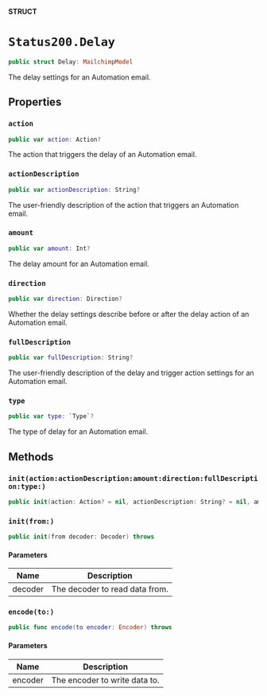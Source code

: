 **STRUCT**

# `Status200.Delay`

```swift
public struct Delay: MailchimpModel
```

The delay settings for an Automation email.

## Properties
### `action`

```swift
public var action: Action?
```

The action that triggers the delay of an Automation email.

### `actionDescription`

```swift
public var actionDescription: String?
```

The user-friendly description of the action that triggers an Automation email.

### `amount`

```swift
public var amount: Int?
```

The delay amount for an Automation email.

### `direction`

```swift
public var direction: Direction?
```

Whether the delay settings describe before or after the delay action of an Automation email.

### `fullDescription`

```swift
public var fullDescription: String?
```

The user-friendly description of the delay and trigger action settings for an Automation email.

### `type`

```swift
public var type: `Type`?
```

The type of delay for an Automation email.

## Methods
### `init(action:actionDescription:amount:direction:fullDescription:type:)`

```swift
public init(action: Action? = nil, actionDescription: String? = nil, amount: Int? = nil, direction: Direction? = nil, fullDescription: String? = nil, type: Type? = nil)
```

### `init(from:)`

```swift
public init(from decoder: Decoder) throws
```

#### Parameters

| Name | Description |
| ---- | ----------- |
| decoder | The decoder to read data from. |

### `encode(to:)`

```swift
public func encode(to encoder: Encoder) throws
```

#### Parameters

| Name | Description |
| ---- | ----------- |
| encoder | The encoder to write data to. |